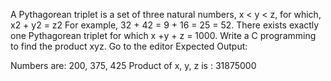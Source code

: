 A Pythagorean triplet is a set of three natural numbers, x < y < z, for which,
x2 + y2 = z2
For example, 32 + 42 = 9 + 16 = 25 = 52.
There exists exactly one Pythagorean triplet for which x +y + z = 1000.
Write a C programming to find the product xyz. Go to the editor
Expected Output:

Numbers are: 200, 375, 425 
Product of x, y, z is : 31875000